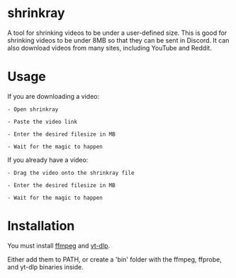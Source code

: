 # shrinkray
 A tool for shrinking videos to be under a user-defined size.
 This is good for shrinking videos to be under 8MB so that they can be sent in Discord.
 It can also download videos from many sites, including YouTube and Reddit.

# Usage
 If you are downloading a video:
 
    - Open shrinkray
    
    - Paste the video link
    
    - Enter the desired filesize in MB
    
    - Wait for the magic to happen

 If you already have a video:
 
    - Drag the video onto the shrinkray file
    
    - Enter the desired filesize in MB
    
    - Wait for the magic to happen

# Installation
 You must install [ffmpeg](https://ffmpeg.org) and [yt-dlp](https://github.com/yt-dlp/yt-dlp).
 
 Either add them to PATH, or create a 'bin' folder with the ffmpeg, ffprobe, and yt-dlp binaries inside.

